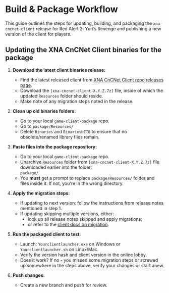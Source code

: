 # Build & Package Workflow

This guide outlines the steps for updating, building, and packaging the `xna-cncnet-client` release for Red Alert 2: Yuri’s Revenge and publishing a new version of the client for players.

## Updating the XNA CnCNet Client binaries for the package

1. **Download the latest client binaries release:**
   - Find the latest released client from [XNA CnCNet Client repo releases page](https://github.com/CnCNet/xna-cncnet-client/releases).
   - Download the `[xna-cncnet-client-X.Y.Z.7z]` file, inside of which the updated `Resources` folder should reside.
   - Make note of any migration steps noted in the release.

2. **Clean up old binaries folders:**
   - Go to your local `game-client-package` repo.
   - Go to
     `package/Resources/`
   - Delete `Binaries` and `BinariesNET8` to ensure that no obsolete/renamed library files remain.

3. **Paste files into the package repository:**
   - Go to your local `game-client-package` repo.
   - Unarchive `Resources` folder from `[xna-cncnet-client-X.Y.Z.7z]` file downloaded earlier into the folder:  
     `package/`  
   - You **must** get a prompt to replace `package/Resources/` folder and files inside it. If not, you're in the wrong directory.

4. **Apply the migration steps:**
   - If updating to next version: follow the instructions from release notes mentioned in step 1.
   - If updating skipping multiple versions, either:
     - look up all release notes skipped and apply migrations;
     - or refer to the [client docs on migration](https://github.com/CnCNet/xna-cncnet-client/blob/develop/Docs/Migration.md).

5. **Run the packaged client to test:**
   - Launch: `Yourclientlauncher.exe` on Windows or `Yourclientlauncher.sh` on Linux/Mac.
   - Verify the version hash and client version in the online lobby.
   - Does it work? If no - you missed some migration steps or screwed up somewhere in the steps above, verify your changes or start anew.

6. **Push changes:**
   - Create a new branch and push for review.
